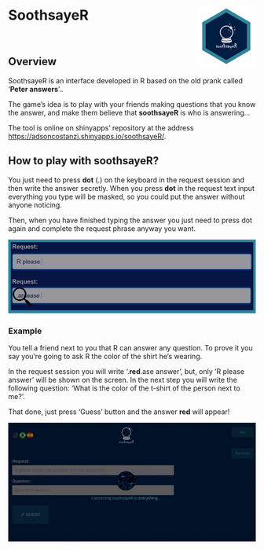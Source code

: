 SoothsayeR <img src="app/www/img/thumbnail.PNG" align="right" width="120" />
============================================================================

<br>

Overview
--------

SoothsayeR is an interface developed in R based on the old prank called
‘**Peter answers**’..

The game’s idea is to play with your friends making questions that you
know the answer, and make them believe that <b>soothsayeR</b> is who is
answering…

The tool is online on shinyapps’ repository at the address
<a href="https://adsoncostanzi.shinyapps.io/soothsayeR/" class="uri">https://adsoncostanzi.shinyapps.io/soothsayeR/</a>.

How to play with soothsayeR?
----------------------------

You just need to press **dot** (.) on the keyboard in the request
session and then write the answer secretly. When you press **dot** in
the request text input everything you type will be masked, so you could
put the answer without anyone noticing.

Then, when you have finished typing the answer you just need to press
dot again and complete the request phrase anyway you want.

![](app/www/img/request2.PNG)

### Example

You tell a friend next to you that R can answer any question. To prove
it you say you’re going to ask R the color of the shirt he’s wearing.

In the request session you will write ‘.**red**.ase answer’, but, only
‘R please answer’ will be shown on the screen. In the next step you will
write the following question: ‘What is the color of the t-shirt of the
person next to me?’.

That done, just press ‘Guess’ button and the answer **red** will appear!

![](app/www/img/ex.gif)
